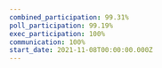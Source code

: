 ```yaml
---
combined_participation: 99.31%
poll_participation: 99.19%
exec_participation: 100%
communication: 100%
start_date: 2021-11-08T00:00:00.000Z
---
```

